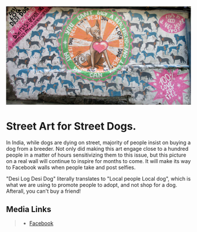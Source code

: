 <!--
Title: Street art for street dogs "Desi Log Desi Dog" (Adopt don't shop) - Culture Jam #02
Scripts: 
- //s.imgur.com/min/embed.js
-->

![Graffiti promoting adoption of stray dogs](/markdown/23.JPG)

Street Art for Street Dogs.
=====

In India, while dogs are dying on street, majority of people insist on buying a dog from a breeder. Not only did making this art engage close to a hundred people in a matter of hours sensitivizing them to this issue, but this picture on a real wall will continue to inspire for months to come. It will make its way to Facebook walls when people take and post selfies.

"Desi Log Desi Dog" literally translates to "Local people Local dog", which is what we are using to promote people to adopt, and not shop for a dog. Afterall, you can't buy a friend!

<center><blockquote class="imgur-embed-pub" lang="en" data-id="a/oIcqp"></blockquote></center>

Media Links 
---
> * [Facebook](https://www.facebook.com/worldlywags/posts/1026809744023930) 
